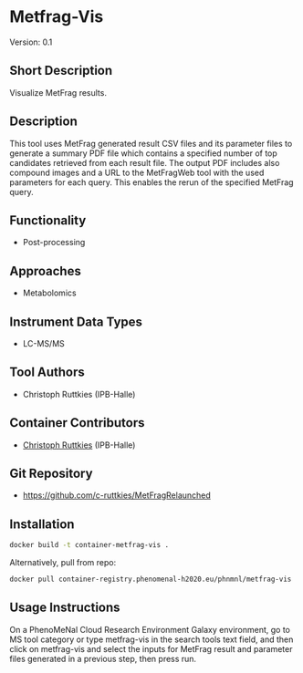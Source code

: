# Metfrag-Vis
Version: 0.1

## Short Description

Visualize MetFrag results.

## Description

This tool uses MetFrag generated result CSV files and its parameter files to generate a summary PDF file which contains a specified number of top candidates retrieved from each result file. The output PDF includes also compound images and a URL to the MetFragWeb tool with the used parameters for each query. This enables the rerun of the specified MetFrag query.

## Functionality

- Post-processing

## Approaches

- Metabolomics
  
## Instrument Data Types

- LC-MS/MS

## Tool Authors

- Christoph Ruttkies (IPB-Halle)

## Container Contributors

- [Christoph Ruttkies](https://github.com/c-ruttkies) (IPB-Halle)

## Git Repository

- https://github.com/c-ruttkies/MetFragRelaunched


## Installation 

```bash
docker build -t container-metfrag-vis .
```
Alternatively, pull from repo:
```bash
docker pull container-registry.phenomenal-h2020.eu/phnmnl/metfrag-vis
```

## Usage Instructions
On a PhenoMeNal Cloud Research Environment Galaxy environment, go to MS tool category or type metfrag-vis in the search tools text field, and then click on metfrag-vis and select the inputs for MetFrag result and parameter files generated in a previous step, then press run.
